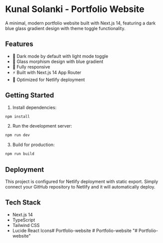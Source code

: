 # Kunal Solanki - Portfolio Website

A minimal, modern portfolio website built with Next.js 14, featuring a dark blue glass gradient design with theme toggle functionality.

## Features

- 🌙 Dark mode by default with light mode toggle
- 🎨 Glass morphism design with blue gradient
- 📱 Fully responsive
- ⚡ Built with Next.js 14 App Router
- 🚀 Optimized for Netlify deployment

## Getting Started

1. Install dependencies:
```bash
npm install
```

2. Run the development server:
```bash
npm run dev
```

3. Build for production:
```bash
npm run build
```

## Deployment

This project is configured for Netlify deployment with static export. Simply connect your GitHub repository to Netlify and it will automatically deploy.

## Tech Stack

- Next.js 14
- TypeScript
- Tailwind CSS
- Lucide React Icons#   P o r t f o l i o - w e b s i t e  
 #   P o r t f o l i o - w e b s i t e  
 " #   P o r t f o l i o - w e b s i t e "    
 